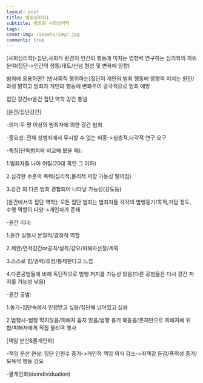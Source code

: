 ```yaml
---
layout: post
title: 범죄심리학1
subtitle: 범죄와 사회심리학
tags:
cover-img: /assets/img/.jpg
comments: true
---
```


[사회심리학]-집단,사회적 환경이 인간의 행동에 미치는 영향력 연구하는 심리학의 하위 분야(집단->인간의 행동/태도/신념 형성 및 변화에 영향)

범죄에 응용하면? (반사회적 행위하는)집단이 개인의 범죄 행동에 영향력 미치는 원인/과정 밝히고 범죄자 개인의 행동에 변화주어 궁극적으로 범죄 예방

집단 강간or윤간
집단 역학
강간 통념


[윤간/집단강간]

-의미:두 명 이상의 범죄자에 의한 강간 범죄

-중요성: 전체 성범죄에서 무시할 수 없는 비중->심층적,다각적 연구 요구

-특징(단독범죄와 비교해 봤을 때):

1.범죄자들 나이 어림(20대 혹인 그 이하)

2.심각한 수준의 폭력(심리적,물리적 저항 가능성 떨어짐)

3.강간 외 다른 범죄 경합되어 나타날 가능성(강도등)


[윤간에서의 집단 역학]: 모든 집단 범죄는 범죄자들 각각의 범행동기/목적,가담 정도, 수행 역할이 다양->개인차가 존재

-윤간 리더:

1.윤간 실행시 본질적/결정적 역할

2.제안/먼저강간or공격/설득/강요/피해자선정/계획

3.스스로 힘/권력/조정/통제한다고 느낌

4.다른공범들에 비해 독단적으로 범행 저지를 가능성 있음(다른 공범들은 다시 강간 저지를 가능성 낮음)

-윤간 공범:

1.동기-집단속에서 인정받고 싶음/집단에 남아있고 싶음

2.범행시-범행 막지않음/피해자 돕지 않음/범행 용기 북돋음/존재만으로 피해자에 위협/피해자에게 직접 물리력 행사


[책임 분산&몰개인화]

-책임 분산 현상: 집단 인원수 증가->개인적 책임 의식 감소->죄책감 둔감/폭력성 증가/모욕적 행동 강요

-몰개인화(deindividuation)
